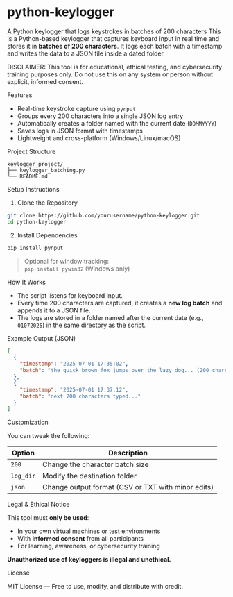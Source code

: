 # python-keylogger
A Python keylogger that logs keystrokes in batches of 200 characters
This is a Python-based keylogger that captures keyboard input in real time and stores it in **batches of 200 characters**. It logs each batch with a timestamp and writes the data to a JSON file inside a dated folder.

DISCLAIMER: This tool is for educational, ethical testing, and cybersecurity training purposes only. Do not use this on any system or person without explicit, informed consent.

Features

- Real-time keystroke capture using `pynput`
- Groups every 200 characters into a single JSON log entry
- Automatically creates a folder named with the current date (`DDMMYYYY`)
- Saves logs in JSON format with timestamps
- Lightweight and cross-platform (Windows/Linux/macOS)

Project Structure

```
keylogger_project/
├── keylogger_batching.py
└── README.md
```

Setup Instructions

1. Clone the Repository

```bash
git clone https://github.com/yourusername/python-keylogger.git
cd python-keylogger
```

2. Install Dependencies

```bash
pip install pynput
```

> Optional for window tracking:  
> `pip install pywin32` (Windows only)

How It Works

- The script listens for keyboard input.
- Every time 200 characters are captured, it creates a **new log batch** and appends it to a JSON file.
- The logs are stored in a folder named after the current date (e.g., `01072025`) in the same directory as the script.

Example Output (JSON)

```json
[
  {
    "timestamp": "2025-07-01 17:35:02",
    "batch": "the quick brown fox jumps over the lazy dog... (200 chars)"
  },
  {
    "timestamp": "2025-07-01 17:37:12",
    "batch": "next 200 characters typed..."
  }
]
```

Customization

You can tweak the following:

| Option | Description |
|--------|-------------|
| `200` | Change the character batch size |
| `log_dir` | Modify the destination folder |
| `json` | Change output format (CSV or TXT with minor edits) |

Legal & Ethical Notice

This tool must **only be used**:

- In your own virtual machines or test environments
- With **informed consent** from all participants
- For learning, awareness, or cybersecurity training

**Unauthorized use of keyloggers is illegal and unethical.**

License

MIT License — Free to use, modify, and distribute with credit.
